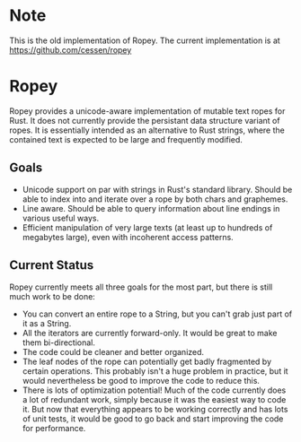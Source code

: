 # Note

This is the old implementation of Ropey.  The current implementation is at https://github.com/cessen/ropey

# Ropey

Ropey provides a unicode-aware implementation of mutable text ropes for Rust.  It does not currently provide the persistant data structure variant of ropes.  It is essentially intended as an alternative to Rust strings, where the contained text is expected to be large and frequently modified.

## Goals

- Unicode support on par with strings in Rust's standard library.  Should be able to index into and iterate over a rope by both chars and graphemes.
- Line aware.  Should be able to query information about line endings in various useful ways.
- Efficient manipulation of very large texts (at least up to hundreds of megabytes large), even with incoherent access patterns.

## Current Status

Ropey currently meets all three goals for the most part, but there is still
much work to be done:

- You can convert an entire rope to a String, but you can't grab just part of
  it as a String.
- All the iterators are currently forward-only.  It would be great to make
  them bi-directional.
- The code could be cleaner and better organized.
- The leaf nodes of the rope can potentially get badly fragmented by certain
  operations.  This probably isn't a huge problem in practice, but it would
  nevertheless be good to improve the code to reduce this.
- There is lots of optimization potential!  Much of the code currently does
  a lot of redundant work, simply because it was the easiest way to code it.
  But now that everything appears to be working correctly and has lots of
  unit tests, it would be good to go back and start improving the code for
  performance.
